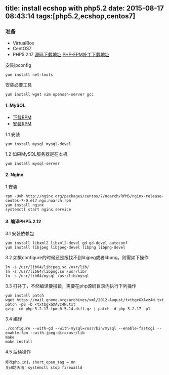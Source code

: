 title: install ecshop with php5.2
date: 2015-08-17 08:43:14
tags:[php5.2,ecshop,centos7]
---

### 准备

* VirtualBox
* CentOS7
* PHP5.2.17 [源码下载地址](http://museum.php.net/php5/php-5.2.17.tar.gz) [PHP-FPM补丁下载地址](http://php-fpm.org/downloads/php-5.2.17-fpm-0.5.14.diff.gz)

安装ipconfig

    yum install net-tools

安装必要工具
    
    yum install wget vim openssh-server gcc

#### 1. MySQL
* [下载RPM](http://dev.mysql.com/downloads/repo/yum/)
* [安装RPM](http://dev.mysql.com/doc/mysql-yum-repo-quick-guide/en/)


1.1 安装
    
    yum install mysql mysql-devel
    
1.2 如果MySQL服务器是在本机

    yum install mysql-server

#### 2. Nginx

1.安装

    rpm -Uvh http://nginx.org/packages/centos/7/noarch/RPMS/nginx-release-centos-7-0.el7.ngx.noarch.rpm
    yum install nginx
    systemctl start nginx.service

#### 3. 编译PHP5.2.12

3.1 安装依赖包

	yum install libxml2 libxml2-devel gd gd-devel autoconf
    yum install libjpeg libjpeg-devel libpng libpng-devel


3.2 如果configure的时候还是报找不到libjpeg或者libpng，则需如下操作

    ln -s /usr/lib64/libjpeg.so /usr/lib/
    ln -s /usr/lib64/libpng.so /usr/lib/
    ln -s /usr/lib64/mysql /usr/lib/mysql

3.3 打补丁，不然编译要报错，需要在php源码目录内执行下列操作

    yum install patch
    wget https://mail.gnome.org/archives/xml/2012-August/txtbgxGXAvz4N.txt
    patch -p0 -b <txtbgxGXAvz4N.txt
    gzip -cd php-5.2.17-fpm-0.5.14.diff.gz | patch -d php-5.2.17 -p1

3.4 编译

    ./configure --with-gd --with-mysql=/usr/bin/mysql --enable-fastcgi --enable-fpm --with-jpeg-dir=/usr/lib
    make
    make install

4.5 后续操作

    修改php.ini，short_open_tag = On
    关闭防火墙：systemctl stop firewalld

